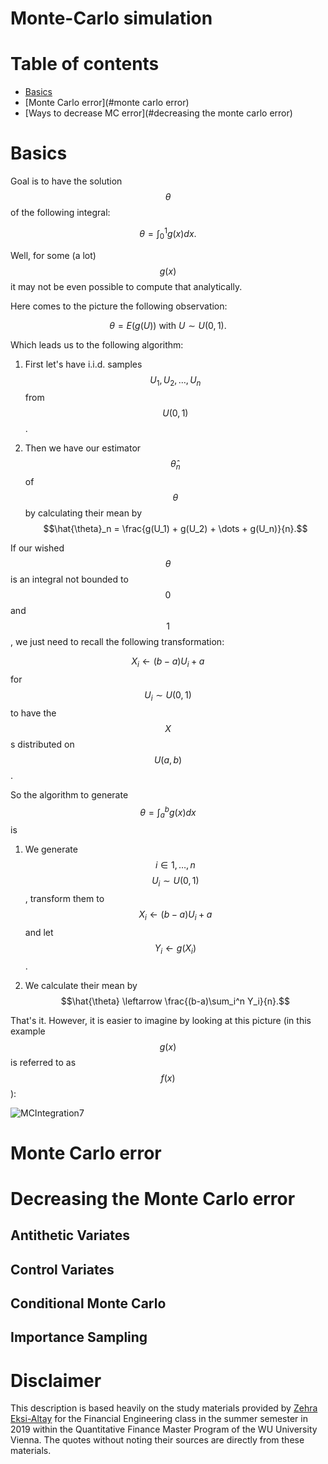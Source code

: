 # Monte-Carlo simulation

# Table of contents

* [Basics](#basics)
* [Monte Carlo error](#monte carlo error)
* [Ways to decrease MC error](#decreasing the monte carlo error)

# Basics

Goal is to have the solution $$\theta$$ of the following integral:

$$\theta = \int_0^1g(x)dx.$$

Well, for some (a lot) $$g(x)$$ it may not be even possible to compute that analytically. 

Here comes to the picture the following observation:

$$\theta = E(g(U)) \text{ with } U\sim U(0,1).$$

Which leads us to the following algorithm:

1. First let's have i.i.d. samples $$U_1, U_2, \dots, U_n$$ from $$U(0,1)$$.

2. Then we have our estimator $$\hat{\theta}_n$$ of $$\theta$$ by calculating their mean by $$\hat{\theta}_n = \frac{g(U_1) + g(U_2) + \dots + g(U_n)}{n}.$$

If our wished $$\theta$$ is an integral not bounded to $$0$$ and $$1$$, we just need to recall the following transformation:

$$X_i \leftarrow (b-a)U_i + a$$ for $$U_i \sim U(0,1)$$ to have the $$X$$s distributed on $$U(a,b)$$.  

So the algorithm to generate $$\theta = \int_a^bg(x)dx$$ is

1. We generate $$i \in 1,\dots,n$$ $$U_i \sim U(0,1)$$, transform them to $$X_i \leftarrow (b-a)U_i + a$$ and let $$Y_i \leftarrow g(X_i)$$.

2. We calculate their mean by $$\hat{\theta} \leftarrow \frac{(b-a)\sum_i^n Y_i}{n}.$$

That's it. However, it is easier to imagine by looking at this picture (in this example $$g(x)$$ is referred to as $$f(x)$$): 

![MCIntegration](/home/lachiee/myProjects/Overview/Simulation/Monte-Carlo_simulation/MCIntegration.png)7

# Monte Carlo error



# Decreasing the Monte Carlo error

## Antithetic Variates

## Control Variates

## Conditional Monte Carlo

## Importance Sampling



# Disclaimer

This description is based heavily on the study materials provided by [Zehra Eksi-Altay](https://www.wu.ac.at/en/statmath/faculty-staff/faculty/zeksi) for the Financial Engineering class in the summer semester in 2019 within the Quantitative Finance Master Program of the WU University Vienna. The quotes without noting their sources are directly from these materials.